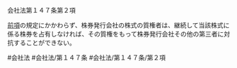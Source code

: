 会社法第１４７条第２項

[前項](会社法＿＿＿＿第１４７条第１項)の規定にかかわらず、株券発行会社の株式の質権者は、継続して当該株式に係る株券を占有しなければ、その質権をもって株券発行会社その他の第三者に対抗することができない。

#会社法
#会社法/第１４７条
#会社法/第１４７条/第２項
